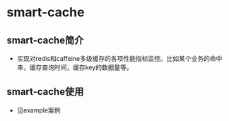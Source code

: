 # smart-cache

## smart-cache简介
- 实现对redis和caffeine多级缓存的各项性能指标监控。比如某个业务的命中率，缓存查询时间，缓存key的数据量等。

## smart-cache使用
- 见example案例